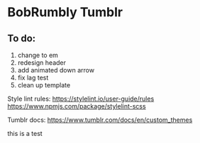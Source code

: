 # BobRumbly Tumblr

## To do:
1. change to em
2. redesign header
3. add animated down arrow
4. fix lag test
5. clean up template

Style lint rules:
https://stylelint.io/user-guide/rules
https://www.npmjs.com/package/stylelint-scss

Tumblr docs:
https://www.tumblr.com/docs/en/custom_themes

this is a test